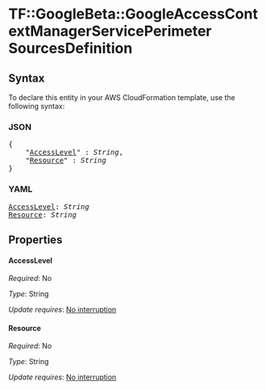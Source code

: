 # TF::GoogleBeta::GoogleAccessContextManagerServicePerimeter SourcesDefinition

## Syntax

To declare this entity in your AWS CloudFormation template, use the following syntax:

### JSON

<pre>
{
    "<a href="#accesslevel" title="AccessLevel">AccessLevel</a>" : <i>String</i>,
    "<a href="#resource" title="Resource">Resource</a>" : <i>String</i>
}
</pre>

### YAML

<pre>
<a href="#accesslevel" title="AccessLevel">AccessLevel</a>: <i>String</i>
<a href="#resource" title="Resource">Resource</a>: <i>String</i>
</pre>

## Properties

#### AccessLevel

_Required_: No

_Type_: String

_Update requires_: [No interruption](https://docs.aws.amazon.com/AWSCloudFormation/latest/UserGuide/using-cfn-updating-stacks-update-behaviors.html#update-no-interrupt)

#### Resource

_Required_: No

_Type_: String

_Update requires_: [No interruption](https://docs.aws.amazon.com/AWSCloudFormation/latest/UserGuide/using-cfn-updating-stacks-update-behaviors.html#update-no-interrupt)

